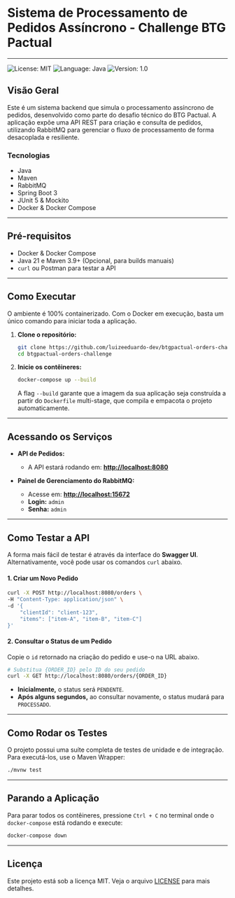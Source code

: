 # Sistema de Processamento de Pedidos Assíncrono - Challenge BTG Pactual

---

<img alt="License: MIT" src="https://img.shields.io/badge/license-MIT-%2304D361">
<img alt="Language: Java" src="https://img.shields.io/badge/language-java-green">
<img alt="Version: 1.0" src="https://img.shields.io/badge/version-1.0-yellowgreen">

## Visão Geral

Este é um sistema backend que simula o processamento assíncrono de pedidos, desenvolvido como parte do desafio técnico do BTG Pactual. A aplicação expõe uma API REST para criação e consulta de pedidos, utilizando RabbitMQ para gerenciar o fluxo de processamento de forma desacoplada e resiliente.

### Tecnologias
* Java
* Maven
* RabbitMQ
* Spring Boot 3
* JUnit 5 & Mockito
* Docker & Docker Compose

---

## Pré-requisitos

* Docker & Docker Compose
* Java 21 e Maven 3.9+ (Opcional, para builds manuais)
* `curl` ou Postman para testar a API

---

## Como Executar

O ambiente é 100% containerizado. Com o Docker em execução, basta um único comando para iniciar toda a aplicação.

1.  **Clone o repositório:**
    ```bash
    git clone https://github.com/luizeeduardo-dev/btgpactual-orders-challenge.git
    cd btgpactual-orders-challenge
    ```

2.  **Inicie os contêineres:**
    ```bash
    docker-compose up --build
    ```
    A flag `--build` garante que a imagem da sua aplicação seja construída a partir do `Dockerfile` multi-stage, que compila e empacota o projeto automaticamente.

---

## Acessando os Serviços

* **API de Pedidos:**
    * A API estará rodando em: **[http://localhost:8080]()**

* **Painel de Gerenciamento do RabbitMQ:**
    * Acesse em: **[http://localhost:15672]()**
    * **Login:** `admin`
    * **Senha:** `admin`

---

## Como Testar a API

A forma mais fácil de testar é através da interface do **Swagger UI**. Alternativamente, você pode usar os comandos `curl` abaixo.

#### 1. Criar um Novo Pedido

```bash
curl -X POST http://localhost:8080/orders \
-H "Content-Type: application/json" \
-d '{
    "clientId": "client-123",
    "items": ["item-A", "item-B", "item-C"]
}'
```

#### 2. Consultar o Status de um Pedido

Copie o `id` retornado na criação do pedido e use-o na URL abaixo.

```bash
# Substitua {ORDER_ID} pelo ID do seu pedido
curl -X GET http://localhost:8080/orders/{ORDER_ID}
```

* **Inicialmente,** o status será `PENDENTE`.
* **Após alguns segundos,** ao consultar novamente, o status mudará para `PROCESSADO`.

---

## Como Rodar os Testes

O projeto possui uma suíte completa de testes de unidade e de integração. Para executá-los, use o Maven Wrapper:

```bash
./mvnw test
```

---

## Parando a Aplicação

Para parar todos os contêineres, pressione `Ctrl + C` no terminal onde o `docker-compose` está rodando e execute:
```bash
docker-compose down
```

---

## Licença

Este projeto está sob a licença MIT. Veja o arquivo [LICENSE](LICENSE) para mais detalhes.
